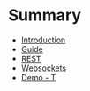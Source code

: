 # Summary

- [Introduction](introduction.md)
- [Guide](book_guide.md)
- [REST]()
- [Websockets]()
- [Demo - T](demo.md)
